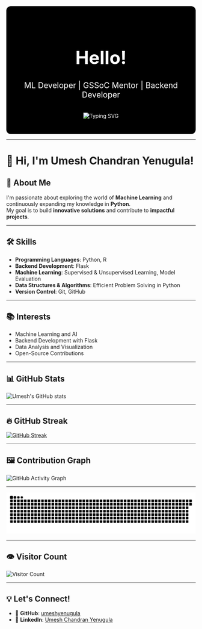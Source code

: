 <!-- Centered Welcome Section with Typing Animation -->
<div align="center" style="background-color:#000; color:#fff; padding:40px 20px; border-radius:12px;">
  <h1 style="font-size:3rem;">Hello!</h1>
  <h2 style="margin-top:10px; font-weight:400;">
    ML Developer | GSSoC Mentor | Backend Developer
  </h2>
  <br/>
  <img src="https://readme-typing-svg.herokuapp.com?font=Fira+Code&size=35&duration=3000&pause=500&color=%23888888&center=true&vCenter=true&width=700&lines=Welcome+to+my+profile!;Exploring+ML+and+Backend+Tech;Passionate+Open+Source+Contributor" alt="Typing SVG" />
</div>

---

# 👋 Hi, I'm Umesh Chandran Yenugula!

## 🚀 About Me
I'm passionate about exploring the world of **Machine Learning** and continuously expanding my knowledge in **Python**.  
My goal is to build **innovative solutions** and contribute to **impactful projects**.

---

## 🛠️ Skills

- **Programming Languages**: Python, R  
- **Backend Development**: Flask  
- **Machine Learning**: Supervised & Unsupervised Learning, Model Evaluation  
- **Data Structures & Algorithms**: Efficient Problem Solving in Python  
- **Version Control**: Git, GitHub

---

## 📚 Interests

- Machine Learning and AI  
- Backend Development with Flask  
- Data Analysis and Visualization  
- Open-Source Contributions

---

## 📊 GitHub Stats

![Umesh's GitHub stats](https://github-readme-stats.vercel.app/api?username=umeshyenugula&show_icons=true&theme=radical)

---

## 🔥 GitHub Streak

[![GitHub Streak](https://streak-stats.demolab.com?user=umeshyenugula&theme=tokyonight)](https://git.io/streak-stats)

---

## 🖼️ Contribution Graph

![GitHub Activity Graph](https://github-readme-activity-graph.vercel.app/graph?username=umeshyenugula&theme=github-compact)

---

![Snake animation](https://github.com/umeshyenugula/umeshyenugula/blob/output/github-contribution-grid-snake.svg)

---

## 👁️ Visitor Count

![Visitor Count](https://komarev.com/ghpvc/?username=umeshyenugula&color=brightgreen)

---

## 💡 Let's Connect!

- 🔗 **GitHub**: [umeshyenugula](https://github.com/umeshyenugula)  
- 🔗 **LinkedIn**: [Umesh Chandran Yenugula](https://www.linkedin.com/in/umesh-chandran-yenugula-0a2576317)

<!---
umeshyenugula/umeshyenugula is a ✨ special ✨ repository because its `README.md` (this file) appears on your GitHub profile.
You can click the Preview link to take a look at your changes.
--->